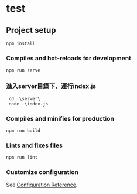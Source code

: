 # test

## Project setup
```
npm install
```

### Compiles and hot-reloads for development
```
npm run serve
```
### 進入server目錄下，運行index.js
```
 cd .\server\
 node .\index.js
```

### Compiles and minifies for production
```
npm run build
```

### Lints and fixes files
```
npm run lint
```

### Customize configuration
See [Configuration Reference](https://cli.vuejs.org/config/).
